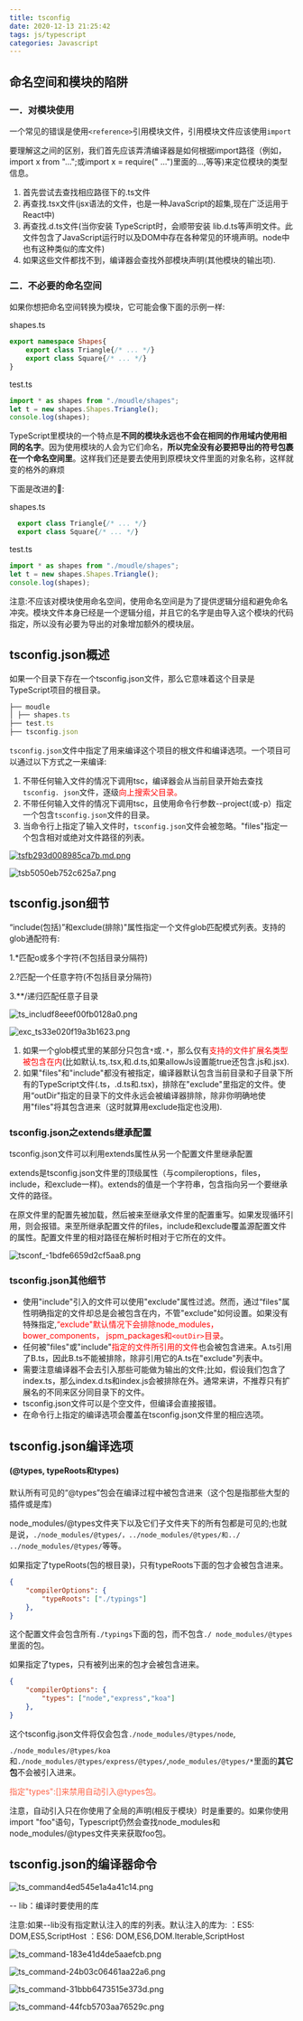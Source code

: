```yaml
---
title: tsconfig
date: 2020-12-13 21:25:42
tags: js/typescript
categories: Javascript
---
```


## 命名空间和模块的陷阱

### 一．对模块使用   <reference>

一个常见的错误是使用`<reference>`引用模块文件，引用模块文件应该使用`import`

要理解这之间的区别，我们首先应该弄清编译器是如何根据import路径（例如，import x from "...";或import x = require(" ...")里面的...,等等)来定位模块的类型信息。

1. 首先尝试去查找相应路径下的.ts文件
2. 再查找.tsx文件(jsx语法的文件，也是一种JavaScript的超集,现在广泛运用于React中)
3. 再查找.d.ts文件(当你安装 TypeScript时，会顺带安装 lib.d.ts等声明文件。此文件包含了JavaScript运行时以及DOM中存在各种常见的环境声明。node中也有这种类似的库文件)
4. 如果这些文件都找不到，编译器会查找外部模块声明(其他模块的输出项).

### 二．不必要的命名空间

如果你想把命名空间转换为模块，它可能会像下面的示例一样:

shapes.ts

```typescript
export namespace Shapes{
    export class Triangle{/* ... */}
    export class Square{/* ... */}
}
```

test.ts

```typescript
import * as shapes from "./moudle/shapes";
let t = new shapes.Shapes.Triangle();
console.log(shapes);
```

TypeScript里模块的一个特点是**不同的模块永远也不会在相同的作用域内使用相同的名字**。因为使用模块的人会为它们命名，**所以完全没有必要把导出的符号包裹在一个命名空间里**。这样我们还是要去使用到原模块文件里面的对象名称，这样就变的格外的麻烦

下面是改进的🌰:

shapes.ts

```typescript
  export class Triangle{/* ... */}
  export class Square{/* ... */}
```

test.ts

```typescript
import * as shapes from "./moudle/shapes";
let t = new shapes.Shapes.Triangle();
console.log(shapes);
```

注意:不应该对模块使用命名空间，使用命名空间是为了提供逻辑分组和避免命名冲突。模块文件本身已经是一个逻辑分组，并且它的名字是由导入这个模块的代码指定，所以没有必要为导出的对象增加额外的模块层。

## tsconfig.json概述

如果一个目录下存在一个tsconfig.json文件，那么它意味着这个目录是TypeScript项目的根目录。

```typescript
├── moudle
│ ├── shapes.ts
├── test.ts
├── tsconfig.json
```

`tsconfig.json`文件中指定了用来编译这个项目的根文件和编译选项。一个项目可以通过以下方式之一来编译:

1. 不带任何输入文件的情况下调用tsc，编译器会从当前目录开始去查找`tsconfig. json`文件，逐级<font style="color:red;">向上搜索父目录。</font>
2. 不带任何输入文件的情况下调用tsc，且使用命令行参数--project(或-p）指定一个包含`tsconfig.json`文件的目录。
3. 当命令行上指定了输入文件时，`tsconfig.json`文件会被忽略。"files"指定一个包含相对或绝对文件路径的列表。

[![tsfb293d008985ca7b.md.png](https://cdn.longdoer.com/2020/12/13/tsfb293d008985ca7b.png)](http://www.ipicbed.com/image/gbgdg)

![tsb5050eb752c625a7.png](https://cdn.longdoer.com/2020/12/14/tsb5050eb752c625a7.png)

## tsconfig.json细节

“include(包括)”和exclude(排除)"属性指定一个文件glob匹配模式列表。支持的glob通配符有:

1.*匹配o或多个字符(不包括目录分隔符)

2.?匹配一个任意字符(不包括目录分隔符)

3.**/递归匹配任意子目录

![ts_includf8eeef00fb0128a0.png](https://cdn.longdoer.com/2020/12/14/ts_includf8eeef00fb0128a0.png)

![exc_ts33e020f19a3b1623.png](https://cdn.longdoer.com/2020/12/14/exc_ts33e020f19a3b1623.png)

1. 如果一个glob模式里的某部分只包含`*`或`.*`，那么仅有<font style="color:red;">支持的文件扩展名类型被包含在内</font>(比如默认.ts,.tsx,和.d.ts,如果allowJs设置能true还包含.js和.jsx).
2. 如果"files"和"include"都没有被指定，编译器默认包含当前目录和子目录下所有的TypeScript文件(.ts，.d.ts和.tsx)，排除在"exclude"里指定的文件。使用“outDir"指定的目录下的文件永远会被编译器排除，除非你明确地使用"files"将其包含进来（这时就算用exclude指定也没用).

### tsconfig.json之extends继承配置

tsconfig.json文件可以利用extends属性从另一个配置文件里继承配置

extends是tsconfig.json文件里的顶级属性（与compileroptions，files，include，和exclude一样)。extends的值是一个字符串，包含指向另一个要继承文件的路径。

在原文件里的配置先被加载，然后被来至继承文件里的配置重写。如果发现循环引用，则会报错。来至所继承配置文件的files，include和exclude覆盖源配置文件的属性。配置文件里的相对路径在解析时相对于它所在的文件。

![tsconf_-1bdfe6659d2cf5aa8.png](https://cdn.longdoer.com/2020/12/14/tsconf_-1bdfe6659d2cf5aa8.png)

### tsconfig.json其他细节

- 使用"include"引入的文件可以使用"exclude"属性过滤。然而，通过“files"属性明确指定的文件却总是会被包含在内，不管"exclude"如何设置。如果没有特殊指定,<font style="color:red;">“exclude"默认情况下会排除node_modules，bower_components， jspm_packages和`<outDir>`目录</font>。
- 任何被"files"或"include"<font style="color:red;">指定的文件所引用的文件</font>也会被包含进来。A.ts引用了B.ts，因此B.ts不能被排除，除非引用它的A.ts在"exclude"列表中。
- 需要注意编译器不会去引入那些可能做为输出的文件;比如，假设我们包含了index.ts，那么index.d.ts和index.js会被排除在外。通常来讲，不推荐只有扩展名的不同来区分同目录下的文件。
- tsconfig.json文件可以是个空文件，但编译会直接报错。
- 在命令行上指定的编译选项会覆盖在tsconfig.json文件里的相应选项。

## tsconfig.json编译选项

#### (@types, typeRoots和types)

默认所有可见的“@types”包会在编译过程中被包含进来（这个包是指那些大型的插件或是库)

node_modules/@types文件夹下以及它们子文件夹下的所有包都是可见的;也就是说，`./node_modules/@types/，../node_modules/@types/和../ ../node_modules/@types/`等等。

如果指定了typeRoots(包的根目录)，只有typeRoots下面的包才会被包含进来。

```json
{
    "compilerOptions": {
        "typeRoots": ["./typings"]
    },
}
```

这个配置文件会包含所有`./typings`下面的包，而不包含`./ node_modules/@types`里面的包。

如果指定了types，只有被列出来的包才会被包含进来。

```json
{
    "compilerOptions": {
        "types": ["node","express","koa"]
    },
}
```

这个tsconfig.json文件将仅会包含`./node_modules/@types/node`,

`./node_modules/@types/koa `和` ./node_modules/@types/express/@types/ `,`node_modules/@types/*`里面的**其它包**不会被引入进来。

<font style="color:tomato;">指定"types":[]来禁用自动引入@types包。</font>

注意，自动引入只在你使用了全局的声明(相反于模块）时是重要的。如果你使用import "foo"语句，Typescript仍然会查找node_modules和node_modules/@types文件夹来获取foo包。

## tsconfig.json的编译器命令

![ts_command4ed545e1a4a41c14.png](https://cdn.longdoer.com/2020/12/14/ts_command4ed545e1a4a41c14.png)

 -- lib：编译时要使用的库

注意:如果--lib没有指定默认注入的库的列表。默认注入的库为:
					：ES5: DOM,ES5,ScriptHost
    				：ES6: DOM,ES6,DOM.Iterable,ScriptHost

![ts_command-183e41d4de5aaefcb.png](https://cdn.longdoer.com/2020/12/14/ts_command-183e41d4de5aaefcb.png)

![ts_command-24b03c06461aa22a6.png](https://cdn.longdoer.com/2020/12/14/ts_command-24b03c06461aa22a6.png)

![ts_command-31bbb6473515e373d.png](https://cdn.longdoer.com/2020/12/14/ts_command-31bbb6473515e373d.png)

![ts_command-44fcb5703aa76529c.png](https://cdn.longdoer.com/2020/12/14/ts_command-44fcb5703aa76529c.png)